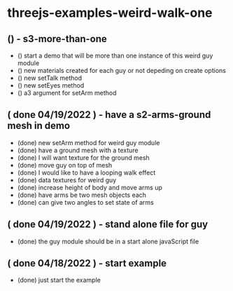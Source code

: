# threejs-examples-weird-walk-one

## () - s3-more-than-one
* () start a demo that will be more than one instance of this weird guy module
* () new materials created for each guy or not depeding on create options
* () new setTalk method
* () new setEyes method
* () a3 argument for setArm method

## ( done 04/19/2022 ) - have a s2-arms-ground mesh in demo
* (done) new setArm method for weird guy module
* (done) have a ground mesh with a texture
* (done) I will want texture for the ground mesh
* (done) move guy on top of mesh
* (done) I would like to have a looping walk effect
* (done) data textures for weird guy
* (done) increase height of body and move arms up
* (done) have arms be two mesh objects each
* (done) can give two angles to set state of arms

## ( done 04/19/2022 ) - stand alone file for guy
* (done) the guy module should be in a start alone javaScript file

## ( done 04/18/2022 ) - start example
* (done) just start the example
